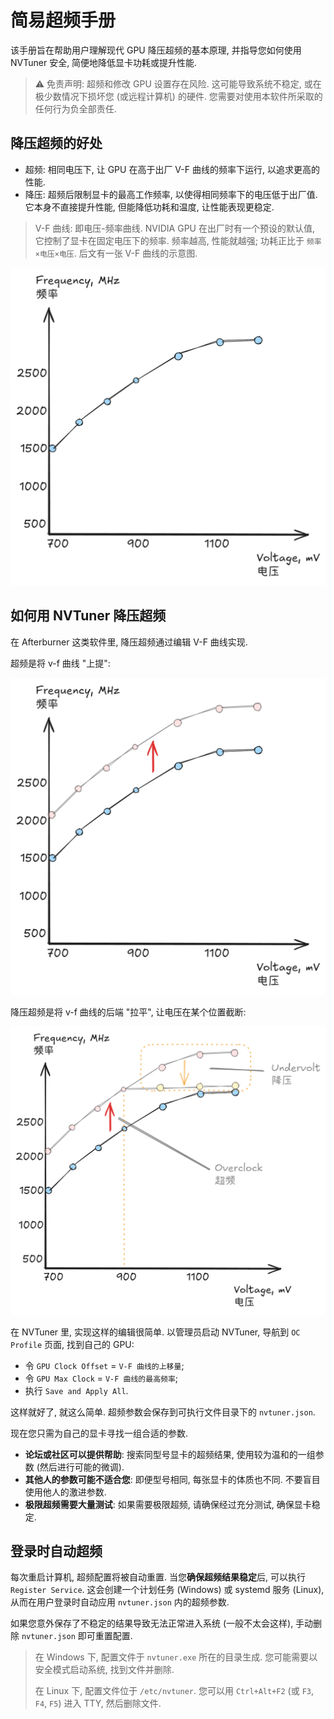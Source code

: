 # 简易超频手册

该手册旨在帮助用户理解现代 GPU 降压超频的基本原理, 并指导您如何使用 NVTuner 安全, 简便地降低显卡功耗或提升性能.

> ⚠️ 免责声明: 超频和修改 GPU 设置存在风险. 这可能导致系统不稳定, 或在极少数情况下损坏您 (或远程计算机) 的硬件. 您需要对使用本软件所采取的任何行为负全部责任.

## 降压超频的好处

- 超频: 相同电压下, 让 GPU 在高于出厂 V-F 曲线的频率下运行, 以追求更高的性能.
- 降压: 超频后限制显卡的最高工作频率, 以使得相同频率下的电压低于出厂值. 它本身不直接提升性能, 但能降低功耗和温度, 让性能表现更稳定.

> V-F 曲线: 即电压-频率曲线. NVIDIA GPU 在出厂时有一个预设的默认值, 它控制了显卡在固定电压下的频率. 频率越高, 性能就越强; 功耗正比于 `频率×电压×电压`. 后文有一张 V-F 曲线的示意图.

![v-f curve](./images/vf-curve.excalidraw.png)

## 如何用 NVTuner 降压超频

在 Afterburner 这类软件里, 降压超频通过编辑 V-F 曲线实现.

超频是将 v-f 曲线 "上提":

![v-f curve oc](./images/vf-curve-oc.excalidraw.png)

降压超频是将 v-f 曲线的后端 "拉平", 让电压在某个位置截断:

![v-f curve oc undervolt](./images/vf-curve-oc-undervolt.excalidraw.png)

在 NVTuner 里, 实现这样的编辑很简单. 以管理员启动 NVTuner, 导航到 `OC Profile` 页面, 找到自己的 GPU:

- 令 `GPU Clock Offset` = `V-F 曲线的上移量`;
- 令 `GPU Max Clock` = `V-F 曲线的最高频率`;
- 执行 `Save and Apply All`.

这样就好了, 就这么简单. 超频参数会保存到可执行文件目录下的 `nvtuner.json`.

现在您只需为自己的显卡寻找一组合适的参数.

- **论坛或社区可以提供帮助**: 搜索同型号显卡的超频结果, 使用较为温和的一组参数 (然后进行可能的微调).
- **其他人的参数可能不适合您**: 即便型号相同, 每张显卡的体质也不同. 不要盲目使用他人的激进参数.
- **极限超频需要大量测试**: 如果需要极限超频, 请确保经过充分测试, 确保显卡稳定.

## 登录时自动超频

每次重启计算机, 超频配置将被自动重置. 当您**确保超频结果稳定**后, 可以执行 `Register Service`. 这会创建一个计划任务 (Windows) 或 systemd 服务 (Linux), 从而在用户登录时自动应用 `nvtuner.json` 内的超频参数.

如果您意外保存了不稳定的结果导致无法正常进入系统 (一般不太会这样), 手动删除 `nvtuner.json` 即可重置配置.

> 在 Windows 下, 配置文件于 `nvtuner.exe` 所在的目录生成. 您可能需要以安全模式启动系统, 找到文件并删除.
>
> 在 Linux 下, 配置文件位于 `/etc/nvtuner`. 您可以用 `Ctrl+Alt+F2` (或 `F3`, `F4`, `F5`) 进入 TTY, 然后删除文件.

